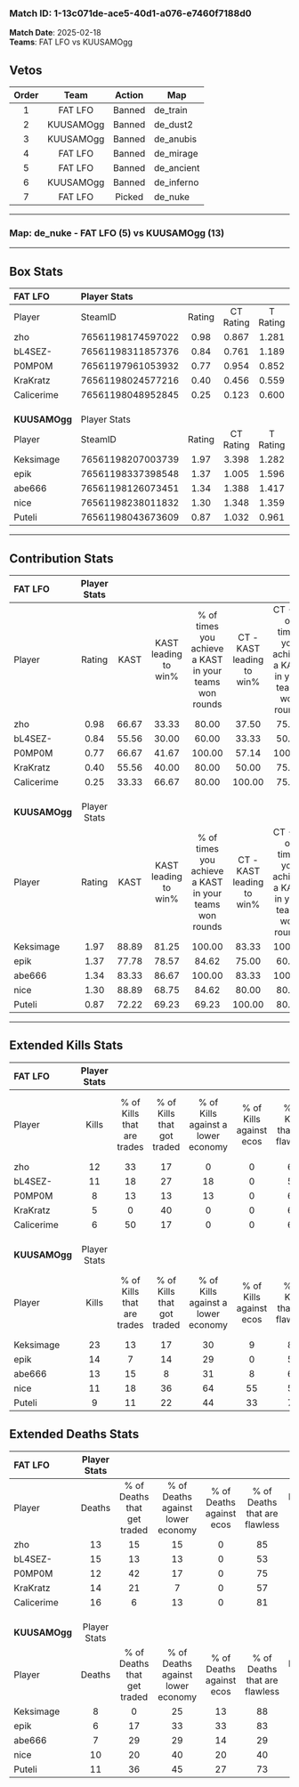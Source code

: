 ### Match ID: 1-13c071de-ace5-40d1-a076-e7460f7188d0  
**Match Date**: 2025-02-18  
**Teams**: FAT LFO vs KUUSAMOgg  

## Vetos  

| Order | Team | Action | Map |
| :---: | :--: | :----: | --- |
| 1 | FAT LFO | Banned | de_train |
| 2 | KUUSAMOgg | Banned | de_dust2 |
| 3 | KUUSAMOgg | Banned | de_anubis |
| 4 | FAT LFO | Banned | de_mirage |
| 5 | FAT LFO | Banned | de_ancient |
| 6 | KUUSAMOgg | Banned | de_inferno |
| 7 | FAT LFO | Picked | de_nuke |

---  

### **Map**: de_nuke - FAT LFO (5) vs KUUSAMOgg (13)  
---  

## Box Stats  

| **FAT LFO**   | Player Stats      |        |           |          |       |       |       |         |        |      |     |
| :- | :- | :-: | :-: | :-: | :-: | :-: | :-: | :-: | :-: | :-: | :-: |
| Player        | SteamID           | Rating | CT Rating | T Rating | KAST  |  ADR  | Kills | Assists | Deaths | K/D  | HS% |
| zho           | 76561198174597022 |  0.98  |   0.867   |  1.281   | 66.67 | 70.2  |  12   |    2    |   13   | 0.92 | 58  |
| bL4SEZ-       | 76561198311857376 |  0.84  |   0.761   |  1.189   | 55.56 | 88.2  |  11   |    2    |   15   | 0.73 | 72  |
| P0MP0M        | 76561197961053932 |  0.77  |   0.954   |  0.852   | 66.67 | 56.1  |   8   |    2    |   12   | 0.67 | 62  |
| KraKratz      | 76561198024577216 |  0.40  |   0.456   |  0.559   | 55.56 | 30.6  |   5   |    2    |   14   | 0.36 | 60  |
| Calicerime    | 76561198048952845 |  0.25  |   0.123   |  0.600   | 33.33 | 38.9  |   6   |    1    |   16   | 0.38 | 50  |
|               |                   |        |           |          |       |       |       |         |        |      |     |
|               |                   |        |           |          |       |       |       |         |        |      |     |
|               |                   |        |           |          |       |       |       |         |        |      |     |
| **KUUSAMOgg** | Player Stats      |        |           |          |       |       |       |         |        |      |     |
| Player        | SteamID           | Rating | CT Rating | T Rating | KAST  |  ADR  | Kills | Assists | Deaths | K/D  | HS% |
| Keksimage     | 76561198207003739 |  1.97  |   3.398   |  1.282   | 88.89 | 115.3 |  23   |    4    |   8    | 2.88 | 52  |
| epik          | 76561198337398548 |  1.37  |   1.005   |  1.596   | 77.78 | 72.5  |  14   |    2    |   6    | 2.33 | 50  |
| abe666        | 76561198126073451 |  1.34  |   1.388   |  1.417   | 83.33 | 74.8  |  13   |    3    |   7    | 1.86 | 69  |
| nice          | 76561198238011832 |  1.30  |   1.348   |  1.359   | 88.89 | 96.6  |  11   |    8    |   10   | 1.10 | 63  |
| Puteli        | 76561198043673609 |  0.87  |   1.032   |  0.961   | 72.22 | 49.9  |   9   |    2    |   11   | 0.82 | 66  |
---  

## Contribution Stats  

| **FAT LFO**   | Player Stats |       |                      |                                                        |                           |                                                             |                          |                                                            |
| :- | :-: | :-: | :-: | :-: | :-: | :-: | :-: | :-: |
| Player        |    Rating    | KAST  | KAST leading to win% | % of times you achieve a KAST in your teams won rounds | CT - KAST leading to win% | CT - % of times you achieve a KAST in your teams won rounds | T - KAST leading to win% | T - % of times you achieve a KAST in your teams won rounds |
| zho           |     0.98     | 66.67 |        33.33         |                         80.00                          |           37.50           |                            75.00                            |          25.00           |                           100.00                           |
| bL4SEZ-       |     0.84     | 55.56 |        30.00         |                         60.00                          |           33.33           |                            50.00                            |          25.00           |                           100.00                           |
| P0MP0M        |     0.77     | 66.67 |        41.67         |                         100.00                         |           57.14           |                           100.00                            |          20.00           |                           100.00                           |
| KraKratz      |     0.40     | 55.56 |        40.00         |                         80.00                          |           50.00           |                            75.00                            |          25.00           |                           100.00                           |
| Calicerime    |     0.25     | 33.33 |        66.67         |                         80.00                          |          100.00           |                            75.00                            |          33.33           |                           100.00                           |
|               |              |       |                      |                                                        |                           |                                                             |                          |                                                            |
|               |              |       |                      |                                                        |                           |                                                             |                          |                                                            |
|               |              |       |                      |                                                        |                           |                                                             |                          |                                                            |
| **KUUSAMOgg** | Player Stats |       |                      |                                                        |                           |                                                             |                          |                                                            |
| Player        |    Rating    | KAST  | KAST leading to win% | % of times you achieve a KAST in your teams won rounds | CT - KAST leading to win% | CT - % of times you achieve a KAST in your teams won rounds | T - KAST leading to win% | T - % of times you achieve a KAST in your teams won rounds |
| Keksimage     |     1.97     | 88.89 |        81.25         |                         100.00                         |           83.33           |                           100.00                            |          80.00           |                           100.00                           |
| epik          |     1.37     | 77.78 |        78.57         |                         84.62                          |           75.00           |                            60.00                            |          80.00           |                           100.00                           |
| abe666        |     1.34     | 83.33 |        86.67         |                         100.00                         |           83.33           |                           100.00                            |          88.89           |                           100.00                           |
| nice          |     1.30     | 88.89 |        68.75         |                         84.62                          |           80.00           |                            80.00                            |          63.64           |                           87.50                            |
| Puteli        |     0.87     | 72.22 |        69.23         |                         69.23                          |          100.00           |                            80.00                            |          55.56           |                           62.50                            |
---  

## Extended Kills Stats  

| **FAT LFO**   | Player Stats |                            |                            |                                    |                         |                              |                                 |                                       |                    |           |
| :- | :-: | :-: | :-: | :-: | :-: | :-: | :-: | :-: | :-: | :-: |
| Player        |    Kills     | % of Kills that are trades | % of Kills that got traded | % of Kills against a lower economy | % of Kills against ecos | % of Kills that are flawless | % of Kills that are close duels | % of Kills that are assisted by flash | Pistol Round Kills | AWP Kills |
| zho           |      12      |             33             |             17             |                 0                  |            0            |              67              |               17                |                   0                   |         1          |     0     |
| bL4SEZ-       |      11      |             18             |             27             |                 18                 |            0            |              55              |                9                |                   9                   |         0          |     1     |
| P0MP0M        |      8       |             13             |             13             |                 13                 |            0            |              63              |               13                |                  13                   |         0          |     0     |
| KraKratz      |      5       |             0              |             40             |                 0                  |            0            |              60              |               20                |                   0                   |         0          |     0     |
| Calicerime    |      6       |             50             |             17             |                 0                  |            0            |              67              |               17                |                   0                   |         0          |     1     |
|               |              |                            |                            |                                    |                         |                              |                                 |                                       |                    |           |
|               |              |                            |                            |                                    |                         |                              |                                 |                                       |                    |           |
|               |              |                            |                            |                                    |                         |                              |                                 |                                       |                    |           |
| **KUUSAMOgg** | Player Stats |                            |                            |                                    |                         |                              |                                 |                                       |                    |           |
| Player        |    Kills     | % of Kills that are trades | % of Kills that got traded | % of Kills against a lower economy | % of Kills against ecos | % of Kills that are flawless | % of Kills that are close duels | % of Kills that are assisted by flash | Pistol Round Kills | AWP Kills |
| Keksimage     |      23      |             13             |             17             |                 30                 |            9            |              83              |                9                |                   0                   |         0          |     4     |
| epik          |      14      |             7              |             14             |                 29                 |            0            |              50              |               21                |                   0                   |         0          |     1     |
| abe666        |      13      |             15             |             8              |                 31                 |            8            |              69              |                0                |                   8                   |         0          |     0     |
| nice          |      11      |             18             |             36             |                 64                 |           55            |              55              |                9                |                   0                   |         0          |     0     |
| Puteli        |      9       |             11             |             22             |                 44                 |           33            |              78              |               11                |                   0                   |         0          |     2     |
## Extended Deaths Stats  

| **FAT LFO**   | Player Stats |                             |                                   |                          |                               |                            |                           |               |
| :- | :-: | :-: | :-: | :-: | :-: | :-: | :-: | :-: |
| Player        |    Deaths    | % of Deaths that get traded | % of Deaths against lower economy | % of Deaths against ecos | % of Deaths that are flawless | % of Deaths that are close | % of Deaths while blinded | Deaths to AWP |
| zho           |      13      |             15              |                15                 |            0             |              85               |             15             |             0             |       0       |
| bL4SEZ-       |      15      |             13              |                13                 |            0             |              53               |             20             |             0             |       0       |
| P0MP0M        |      12      |             42              |                17                 |            0             |              75               |             8              |             0             |       0       |
| KraKratz      |      14      |             21              |                 7                 |            0             |              57               |             0              |             7             |       0       |
| Calicerime    |      16      |              6              |                13                 |            0             |              81               |             6              |             0             |       0       |
|               |              |                             |                                   |                          |                               |                            |                           |               |
|               |              |                             |                                   |                          |                               |                            |                           |               |
|               |              |                             |                                   |                          |                               |                            |                           |               |
| **KUUSAMOgg** | Player Stats |                             |                                   |                          |                               |                            |                           |               |
| Player        |    Deaths    | % of Deaths that get traded | % of Deaths against lower economy | % of Deaths against ecos | % of Deaths that are flawless | % of Deaths that are close | % of Deaths while blinded | Deaths to AWP |
| Keksimage     |      8       |              0              |                25                 |            13            |              88               |             0              |             0             |       0       |
| epik          |      6       |             17              |                33                 |            33            |              83               |             17             |             0             |       0       |
| abe666        |      7       |             29              |                29                 |            14            |              29               |             14             |             0             |       0       |
| nice          |      10      |             20              |                40                 |            20            |              40               |             40             |            10             |       0       |
| Puteli        |      11      |             36              |                45                 |            27            |              73               |             0              |             9             |       1       |
